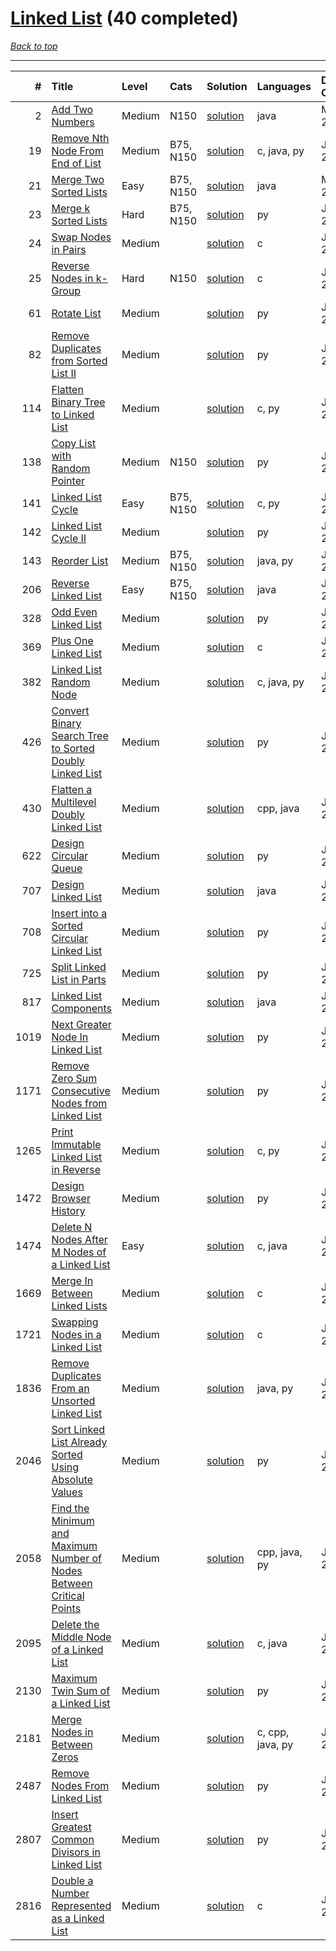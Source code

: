 # [Linked List](<https://leetcode.com/tag/Linked-List/>) (40 completed)

*[Back to top](<../../README.md>)*

------

|    # | Title                                                                                                                                                                        | Level   | Cats      | Solution                                                                                        | Languages        | Date Complete   |
|-----:|:-----------------------------------------------------------------------------------------------------------------------------------------------------------------------------|:--------|:----------|:------------------------------------------------------------------------------------------------|:-----------------|:----------------|
|    2 | [Add Two Numbers](<https://leetcode.com/problems/add-two-numbers>)                                                                                                           | Medium  | N150      | [solution](<../_2. Add Two Numbers.md>)                                                         | java             | May 22, 2024    |
|   19 | [Remove Nth Node From End of List](<https://leetcode.com/problems/remove-nth-node-from-end-of-list>)                                                                         | Medium  | B75, N150 | [solution](<../_19. Remove Nth Node From End of List.md>)                                       | c, java, py      | Jun 07, 2024    |
|   21 | [Merge Two Sorted Lists](<https://leetcode.com/problems/merge-two-sorted-lists>)                                                                                             | Easy    | B75, N150 | [solution](<../_21. Merge Two Sorted Lists.md>)                                                 | java             | May 22, 2024    |
|   23 | [Merge k Sorted Lists](<https://leetcode.com/problems/merge-k-sorted-lists>)                                                                                                 | Hard    | B75, N150 | [solution](<../_23. Merge k Sorted Lists.md>)                                                   | py               | Jun 17, 2024    |
|   24 | [Swap Nodes in Pairs](<https://leetcode.com/problems/swap-nodes-in-pairs>)                                                                                                   | Medium  |           | [solution](<../_24. Swap Nodes in Pairs.md>)                                                    | c                | Jun 07, 2024    |
|   25 | [Reverse Nodes in k-Group](<https://leetcode.com/problems/reverse-nodes-in-k-group>)                                                                                         | Hard    | N150      | [solution](<../_25. Reverse Nodes in k-Group.md>)                                               | c                | Jun 07, 2024    |
|   61 | [Rotate List](<https://leetcode.com/problems/rotate-list>)                                                                                                                   | Medium  |           | [solution](<../_61. Rotate List.md>)                                                            | py               | Jun 22, 2024    |
|   82 | [Remove Duplicates from Sorted List II](<https://leetcode.com/problems/remove-duplicates-from-sorted-list-ii>)                                                               | Medium  |           | [solution](<../_82. Remove Duplicates from Sorted List II.md>)                                  | py               | Jul 04, 2024    |
|  114 | [Flatten Binary Tree to Linked List](<https://leetcode.com/problems/flatten-binary-tree-to-linked-list>)                                                                     | Medium  |           | [solution](<../_114. Flatten Binary Tree to Linked List.md>)                                    | c, py            | Jun 11, 2024    |
|  138 | [Copy List with Random Pointer](<https://leetcode.com/problems/copy-list-with-random-pointer>)                                                                               | Medium  | N150      | [solution](<../_138. Copy List with Random Pointer.md>)                                         | py               | Jun 27, 2024    |
|  141 | [Linked List Cycle](<https://leetcode.com/problems/linked-list-cycle>)                                                                                                       | Easy    | B75, N150 | [solution](<../_141. Linked List Cycle.md>)                                                     | c, py            | Jun 04, 2024    |
|  142 | [Linked List Cycle II](<https://leetcode.com/problems/linked-list-cycle-ii>)                                                                                                 | Medium  |           | [solution](<../_142. Linked List Cycle II.md>)                                                  | py               | Jun 26, 2024    |
|  143 | [Reorder List](<https://leetcode.com/problems/reorder-list>)                                                                                                                 | Medium  | B75, N150 | [solution](<../_143. Reorder List.md>)                                                          | java, py         | Jun 11, 2024    |
|  206 | [Reverse Linked List](<https://leetcode.com/problems/reverse-linked-list>)                                                                                                   | Easy    | B75, N150 | [solution](<../_206. Reverse Linked List.md>)                                                   | java             | Jun 27, 2024    |
|  328 | [Odd Even Linked List](<https://leetcode.com/problems/odd-even-linked-list>)                                                                                                 | Medium  |           | [solution](<../_328. Odd Even Linked List.md>)                                                  | py               | Jun 22, 2024    |
|  369 | [Plus One Linked List](<https://leetcode.com/problems/plus-one-linked-list>)                                                                                                 | Medium  |           | [solution](<../_369. Plus One Linked List.md>)                                                  | c                | Jul 04, 2024    |
|  382 | [Linked List Random Node](<https://leetcode.com/problems/linked-list-random-node>)                                                                                           | Medium  |           | [solution](<../_382. Linked List Random Node.md>)                                               | c, java, py      | Jun 22, 2024    |
|  426 | [Convert Binary Search Tree to Sorted Doubly Linked List](<https://leetcode.com/problems/convert-binary-search-tree-to-sorted-doubly-linked-list>)                           | Medium  |           | [solution](<../_426. Convert Binary Search Tree to Sorted Doubly Linked List.md>)               | py               | Jun 12, 2024    |
|  430 | [Flatten a Multilevel Doubly Linked List](<https://leetcode.com/problems/flatten-a-multilevel-doubly-linked-list>)                                                           | Medium  |           | [solution](<../_430. Flatten a Multilevel Doubly Linked List.md>)                               | cpp, java        | Jun 27, 2024    |
|  622 | [Design Circular Queue](<https://leetcode.com/problems/design-circular-queue>)                                                                                               | Medium  |           | [solution](<../_622. Design Circular Queue.md>)                                                 | py               | Jul 06, 2024    |
|  707 | [Design Linked List](<https://leetcode.com/problems/design-linked-list>)                                                                                                     | Medium  |           | [solution](<../_707. Design Linked List.md>)                                                    | java             | Jun 22, 2024    |
|  708 | [Insert into a Sorted Circular Linked List](<https://leetcode.com/problems/insert-into-a-sorted-circular-linked-list>)                                                       | Medium  |           | [solution](<../_708. Insert into a Sorted Circular Linked List.md>)                             | py               | Jun 22, 2024    |
|  725 | [Split Linked List in Parts](<https://leetcode.com/problems/split-linked-list-in-parts>)                                                                                     | Medium  |           | [solution](<../_725. Split Linked List in Parts.md>)                                            | py               | Jun 22, 2024    |
|  817 | [Linked List Components](<https://leetcode.com/problems/linked-list-components>)                                                                                             | Medium  |           | [solution](<../_817. Linked List Components.md>)                                                | java             | Jul 04, 2024    |
| 1019 | [Next Greater Node In Linked List](<https://leetcode.com/problems/next-greater-node-in-linked-list>)                                                                         | Medium  |           | [solution](<../_1019. Next Greater Node In Linked List.md>)                                     | py               | Jun 22, 2024    |
| 1171 | [Remove Zero Sum Consecutive Nodes from Linked List](<https://leetcode.com/problems/remove-zero-sum-consecutive-nodes-from-linked-list>)                                     | Medium  |           | [solution](<../_1171. Remove Zero Sum Consecutive Nodes from Linked List.md>)                   | py               | Jun 15, 2024    |
| 1265 | [Print Immutable Linked List in Reverse](<https://leetcode.com/problems/print-immutable-linked-list-in-reverse>)                                                             | Medium  |           | [solution](<../_1265. Print Immutable Linked List in Reverse.md>)                               | c, py            | Jun 06, 2024    |
| 1472 | [Design Browser History](<https://leetcode.com/problems/design-browser-history>)                                                                                             | Medium  |           | [solution](<../_1472. Design Browser History.md>)                                               | py               | Jul 06, 2024    |
| 1474 | [Delete N Nodes After M Nodes of a Linked List](<https://leetcode.com/problems/delete-n-nodes-after-m-nodes-of-a-linked-list>)                                               | Easy    |           | [solution](<../_1474. Delete N Nodes After M Nodes of a Linked List.md>)                        | c, java          | Jun 07, 2024    |
| 1669 | [Merge In Between Linked Lists](<https://leetcode.com/problems/merge-in-between-linked-lists>)                                                                               | Medium  |           | [solution](<../_1669. Merge In Between Linked Lists.md>)                                        | c                | Jun 24, 2024    |
| 1721 | [Swapping Nodes in a Linked List](<https://leetcode.com/problems/swapping-nodes-in-a-linked-list>)                                                                           | Medium  |           | [solution](<../_1721. Swapping Nodes in a Linked List.md>)                                      | c                | Jun 07, 2024    |
| 1836 | [Remove Duplicates From an Unsorted Linked List](<https://leetcode.com/problems/remove-duplicates-from-an-unsorted-linked-list>)                                             | Medium  |           | [solution](<../_1836. Remove Duplicates From an Unsorted Linked List.md>)                       | java, py         | Jul 08, 2024    |
| 2046 | [Sort Linked List Already Sorted Using Absolute Values](<https://leetcode.com/problems/sort-linked-list-already-sorted-using-absolute-values>)                               | Medium  |           | [solution](<../_2046. Sort Linked List Already Sorted Using Absolute Values.md>)                | py               | Jul 04, 2024    |
| 2058 | [Find the Minimum and Maximum Number of Nodes Between Critical Points](<https://leetcode.com/problems/find-the-minimum-and-maximum-number-of-nodes-between-critical-points>) | Medium  |           | [solution](<../_2058. Find the Minimum and Maximum Number of Nodes Between Critical Points.md>) | cpp, java, py    | Jul 05, 2024    |
| 2095 | [Delete the Middle Node of a Linked List](<https://leetcode.com/problems/delete-the-middle-node-of-a-linked-list>)                                                           | Medium  |           | [solution](<../_2095. Delete the Middle Node of a Linked List.md>)                              | c, java          | Jun 07, 2024    |
| 2130 | [Maximum Twin Sum of a Linked List](<https://leetcode.com/problems/maximum-twin-sum-of-a-linked-list>)                                                                       | Medium  |           | [solution](<../_2130. Maximum Twin Sum of a Linked List.md>)                                    | py               | Jun 21, 2024    |
| 2181 | [Merge Nodes in Between Zeros](<https://leetcode.com/problems/merge-nodes-in-between-zeros>)                                                                                 | Medium  |           | [solution](<../_2181. Merge Nodes in Between Zeros.md>)                                         | c, cpp, java, py | Jul 04, 2024    |
| 2487 | [Remove Nodes From Linked List](<https://leetcode.com/problems/remove-nodes-from-linked-list>)                                                                               | Medium  |           | [solution](<../_2487. Remove Nodes From Linked List.md>)                                        | py               | Jun 12, 2024    |
| 2807 | [Insert Greatest Common Divisors in Linked List](<https://leetcode.com/problems/insert-greatest-common-divisors-in-linked-list>)                                             | Medium  |           | [solution](<../_2807. Insert Greatest Common Divisors in Linked List.md>)                       | py               | Jun 13, 2024    |
| 2816 | [Double a Number Represented as a Linked List](<https://leetcode.com/problems/double-a-number-represented-as-a-linked-list>)                                                 | Medium  |           | [solution](<../_2816. Double a Number Represented as a Linked List.md>)                         | c                | Jul 04, 2024    |